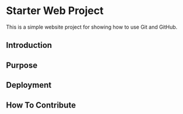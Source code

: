 # Starter Web Project

This is a simple website project for 
showing how to use Git and GitHub.

## Introduction

## Purpose

## Deployment

## How To Contribute